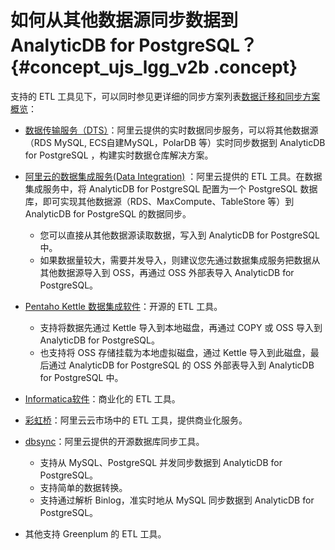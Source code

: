 # 如何从其他数据源同步数据到 AnalyticDB for PostgreSQL？ {#concept_ujs_lgg_v2b .concept}

支持的 ETL 工具见下，可以同时参见更详细的同步方案列表[数据迁移和同步方案概览](../../../../cn.zh-CN/快速入门/数据迁移和同步/数据迁移和同步方案概览.md#)：

-   [数据传输服务（DTS）](https://help.aliyun.com/document_detail/26607.html)：阿里云提供的实时数据同步服务，可以将其他数据源（RDS MySQL, ECS自建MySQL，PolarDB 等）实时同步数据到 AnalyticDB for PostgreSQL ，构建实时数据仓库解决方案。

-   [阿里云的数据集成服务\(Data Integration\)](https://www.aliyun.com/product/cdp/) ：阿里云提供的 ETL 工具。在数据集成服务中，将 AnalyticDB for PostgreSQL 配置为一个 PostgreSQL 数据库，即可实现其他数据源（RDS、MaxCompute、TableStore 等）到 AnalyticDB for PostgreSQL 的数据同步。

    -   您可以直接从其他数据源读取数据，写入到 AnalyticDB for PostgreSQL 中。
    -   如果数据量较大，需要并发导入，则建议您先通过数据集成服务把数据从其他数据源导入到 OSS，再通过 OSS 外部表导入 AnalyticDB for PostgreSQL。
-   [Pentaho Kettle 数据集成软件](http://community.pentaho.com/projects/data-integration/)：开源的 ETL 工具。

    -   支持将数据先通过 Kettle 导入到本地磁盘，再通过 COPY 或 OSS 导入到 AnalyticDB for PostgreSQL。
    -   也支持将 OSS 存储挂载为本地虚拟磁盘，通过 Kettle 导入到此磁盘，最后通过 AnalyticDB for PostgreSQL 的 OSS 外部表导入到 AnalyticDB for PostgreSQL 中。
-   [Informatica软件](https://www.informatica.com/cn/)：商业化的 ETL 工具。

-   [彩虹桥](https://market.aliyun.com/products/56024006/cmjj011322.html)：阿里云云市场中的 ETL 工具，提供商业化服务。

-   [dbsync](https://github.com/aliyun/rds_dbsync/releases)：阿里云提供的开源数据库同步工具。

    -   支持从 MySQL、PostgreSQL 并发同步数据到 AnalyticDB for PostgreSQL。
    -   支持简单的数据转换。
    -   支持通过解析 Binlog，准实时地从 MySQL 同步数据到 AnalyticDB for PostgreSQL。
-   其他支持 Greenplum 的 ETL 工具。



